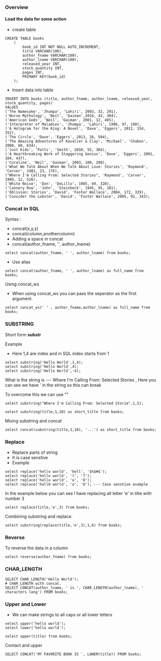 ### Overview

#### Load the data for some action

- create table 
```
CREATE TABLE books 
	(
		book_id INT NOT NULL AUTO_INCREMENT,
		title VARCHAR(100),
		author_fname VARCHAR(100),
		author_lname VARCHAR(100),
		released_year INT,
		stock_quantity INT,
		pages INT,
		PRIMARY KEY(book_id)
	);
```
- Insert data into table

```
INSERT INTO books (title, author_fname, author_lname, released_year, stock_quantity, pages)
VALUES
('The Namesake', 'Jhumpa', 'Lahiri', 2003, 32, 291),
('Norse Mythology', 'Neil', 'Gaiman',2016, 43, 304),
('American Gods', 'Neil', 'Gaiman', 2001, 12, 465),
('Interpreter of Maladies', 'Jhumpa', 'Lahiri', 1996, 97, 198),
('A Hologram for the King: A Novel', 'Dave', 'Eggers', 2012, 154, 352),
('The Circle', 'Dave', 'Eggers', 2013, 26, 504),
('The Amazing Adventures of Kavalier & Clay', 'Michael', 'Chabon', 2000, 68, 634),
('Just Kids', 'Patti', 'Smith', 2010, 55, 304),
('A Heartbreaking Work of Staggering Genius', 'Dave', 'Eggers', 2001, 104, 437),
('Coraline', 'Neil', 'Gaiman', 2003, 100, 208),
('What We Talk About When We Talk About Love: Stories', 'Raymond', 'Carver', 1981, 23, 176),
("Where I'm Calling From: Selected Stories", 'Raymond', 'Carver', 1989, 12, 526),
('White Noise', 'Don', 'DeLillo', 1985, 49, 320),
('Cannery Row', 'John', 'Steinbeck', 1945, 95, 181),
('Oblivion: Stories', 'David', 'Foster Wallace', 2004, 172, 329),
('Consider the Lobster', 'David', 'Foster Wallace', 2005, 92, 343);
```


### Concat in SQL

Syntax : 

- concat(x,y,z)
- concat(column,anothercolumn)
- Adding a space in concat
- concat(author_fname, '', author_lname)

```
select concat(author_fname, ' ', author_lname) from books;
```
- Use alias
```
select concat(author_fname, ' ', author_lname) as full_name from books;
```

Using concat_ws
- When using concat_ws you can pass the seperator as the first argument.
```
select concat_ws(' ' , author_fname,author_lname) as full_name from books;
```

### SUBSTRING

Short form **substr**

Example
- Here 1,4 are index and in SQL index starts from 1 
```
select substring('Hello World',1,4);
select substring('Hello World',4);
select substring('Hello World',-4);
```

What is the string is --- Where I'm Calling From: Selected Stories , Here you can see we have ' in the string so this can break

To overcome this we can use "" 
```
select substring("Where I'm Calling From: Selected Storie",1,5);
```
```
select substring(title,1,10) as short_title from books;
```

Mixing substring and concat

```
select concat(substring(title,1,10), '...') as short_title from books;
```

### Replace

- Replace parts of string 
- It is case senstive
- Example
```
select replace('hello world', 'hell', '$%$#$');
select replace('hello world', 'l', '7');
select replace('hello world', 'o', 'O');
select replace('hellO world', 'o', 'O'); --- Case senstive example
```
In the example below you can see I have replacing all letter 'e' in title with number 3
```
select replace(title,'e',3) from books;
```
Combining substring and replace.
```
select substring(replace(title,'e',3),1,6) from books;
```

### Reverse
To reverse the data in a column
```
select reverse(author_fname) from books;
```

### CHAR_LENGTH
```
SELECT CHAR_LENGTH('Hello World');
# CHAR_LENGTH with concat.
SELECT CONCAT(author_lname, ' is ', CHAR_LENGTH(author_lname), ' characters long') FROM books;
```

### Upper and Lower 
- We can make strings to all caps or all lower letters

```
select upper('hello world');
select lower('hello world');
```
```
select upper(title) from books;
```
Contact and upper 
```
SELECT CONCAT('MY FAVORITE BOOK IS ', LOWER(title)) FROM books;
```

